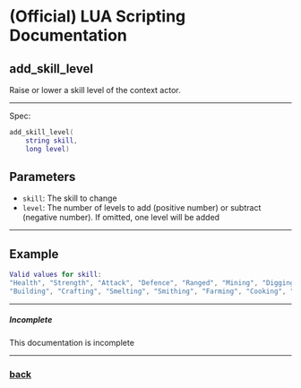 
# (Official) LUA Scripting Documentation

## add_skill_level

Raise or lower a skill level of the context actor.

___

Spec:

```lua
add_skill_level(
	string skill,
	long level)
```

## Parameters

- `skill`: The skill to change
- `level`: The number of levels to add (positive number) or subtract (negative number). If omitted, one level will be added

___

## Example

```lua
Valid values for skill:
"Health", "Strength", "Attack", "Defence", "Ranged", "Mining", "Digging", "Chopping",
"Building", "Crafting", "Smelting", "Smithing", "Farming", "Cooking", "Looting"
```

___

##### Incomplete

This documentation is incomplete

___

### [back](../other)
